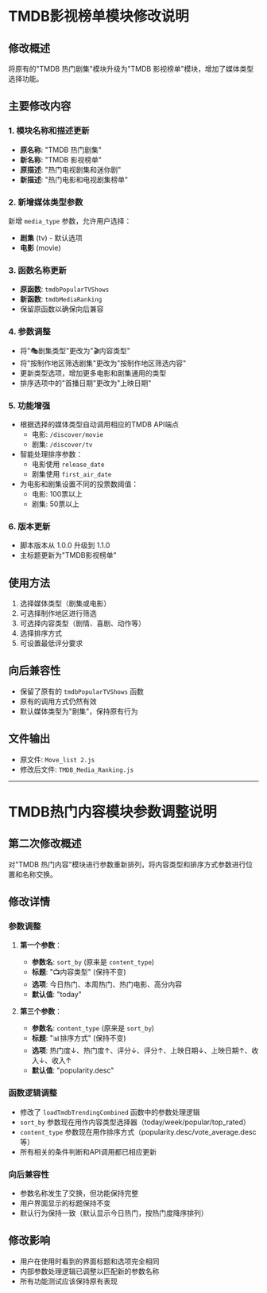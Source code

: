 # TMDB影视榜单模块修改说明

## 修改概述
将原有的"TMDB 热门剧集"模块升级为"TMDB 影视榜单"模块，增加了媒体类型选择功能。

## 主要修改内容

### 1. 模块名称和描述更新
- **原名称**: "TMDB 热门剧集"
- **新名称**: "TMDB 影视榜单"
- **原描述**: "热门电视剧集和迷你剧"
- **新描述**: "热门电影和电视剧集榜单"

### 2. 新增媒体类型参数
新增 `media_type` 参数，允许用户选择：
- **剧集** (tv) - 默认选项
- **电影** (movie)

### 3. 函数名称更新
- **原函数**: `tmdbPopularTVShows`
- **新函数**: `tmdbMediaRanking`
- 保留原函数以确保向后兼容

### 4. 参数调整
- 将"🎭剧集类型"更改为"🎬内容类型"
- 将"按制作地区筛选剧集"更改为"按制作地区筛选内容"
- 更新类型选项，增加更多电影和剧集通用的类型
- 排序选项中的"首播日期"更改为"上映日期"

### 5. 功能增强
- 根据选择的媒体类型自动调用相应的TMDB API端点
  - 电影: `/discover/movie`
  - 剧集: `/discover/tv`
- 智能处理排序参数：
  - 电影使用 `release_date`
  - 剧集使用 `first_air_date`
- 为电影和剧集设置不同的投票数阈值：
  - 电影: 100票以上
  - 剧集: 50票以上

### 6. 版本更新
- 脚本版本从 1.0.0 升级到 1.1.0
- 主标题更新为"TMDB影视榜单"

## 使用方法
1. 选择媒体类型（剧集或电影）
2. 可选择制作地区进行筛选
3. 可选择内容类型（剧情、喜剧、动作等）
4. 选择排序方式
5. 可设置最低评分要求

## 向后兼容性
- 保留了原有的 `tmdbPopularTVShows` 函数
- 原有的调用方式仍然有效
- 默认媒体类型为"剧集"，保持原有行为

## 文件输出
- 原文件: `Move_list 2.js`
- 修改后文件: `TMDB_Media_Ranking.js`

---

# TMDB热门内容模块参数调整说明

## 第二次修改概述
对"TMDB 热门内容"模块进行参数重新排列，将内容类型和排序方式参数进行位置和名称交换。

## 修改详情

### 参数调整
1. **第一个参数**：
   - **参数名**: `sort_by` (原来是 `content_type`)
   - **标题**: "📺内容类型" (保持不变)
   - **选项**: 今日热门、本周热门、热门电影、高分内容
   - **默认值**: "today"

2. **第三个参数**：
   - **参数名**: `content_type` (原来是 `sort_by`)
   - **标题**: "📊排序方式" (保持不变)
   - **选项**: 热门度↓、热门度↑、评分↓、评分↑、上映日期↓、上映日期↑、收入↓、收入↑
   - **默认值**: "popularity.desc"

### 函数逻辑调整
- 修改了 `loadTmdbTrendingCombined` 函数中的参数处理逻辑
- `sort_by` 参数现在用作内容类型选择器（today/week/popular/top_rated）
- `content_type` 参数现在用作排序方式（popularity.desc/vote_average.desc等）
- 所有相关的条件判断和API调用都已相应更新

### 向后兼容性
- 参数名称发生了交换，但功能保持完整
- 用户界面显示的标题保持不变
- 默认行为保持一致（默认显示今日热门，按热门度降序排列）

## 修改影响
- 用户在使用时看到的界面标题和选项完全相同
- 内部参数处理逻辑已调整以匹配新的参数名称
- 所有功能测试应该保持原有表现